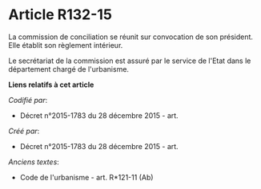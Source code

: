 # Article R132-15

La commission de conciliation se réunit sur convocation de son président. Elle établit son règlement intérieur.

Le secrétariat de la commission est assuré par le service de l'Etat dans le département chargé de l'urbanisme.

**Liens relatifs à cet article**

_Codifié par_:

  - Décret n°2015-1783 du 28 décembre 2015 - art.

_Créé par_:

  - Décret n°2015-1783 du 28 décembre 2015 - art.

_Anciens textes_:

  - Code de l'urbanisme - art. R*121-11 (Ab)
